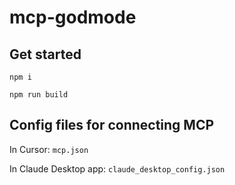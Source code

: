 # mcp-godmode

## Get started

`npm i`

`npm run build`

## Config files for connecting MCP

In Cursor: `mcp.json`

In Claude Desktop app: `claude_desktop_config.json`

